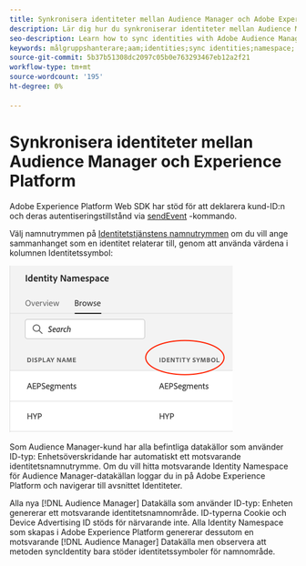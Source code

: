 ```yaml
---
title: Synkronisera identiteter mellan Audience Manager och Adobe Experience Platform med hjälp av Platform Web SDK
description: Lär dig hur du synkroniserar identiteter mellan Audience Manager och Adobe Experience Platform med hjälp av Platform Web SDK
seo-description: Learn how to sync identities with Adobe Audience Manager with Experience Platform Web SDK
keywords: målgruppshanterare;aam;identities;sync identities;namespace;
source-git-commit: 5b37b51308dc2097c05b0e763293467eb12a2f21
workflow-type: tm+mt
source-wordcount: '195'
ht-degree: 0%

---
```



# Synkronisera identiteter mellan Audience Manager och Experience Platform

Adobe Experience Platform Web SDK har stöd för att deklarera kund-ID:n och deras autentiseringstillstånd via [sendEvent](./overview.md#syncing-identities) -kommando.

Välj namnutrymmen på [Identitetstjänstens namnutrymmen](../../identity/../identity-service/features/namespaces.md) om du vill ange sammanhanget som en identitet relaterar till, genom att använda värdena i kolumnen Identitetssymbol:

![Vy över namnutrymmesgränssnittet](../assets/identity/edge_namespaceUI_identity-symbol.png)

Som Audience Manager-kund har alla befintliga datakällor som använder ID-typ: Enhetsöverskridande har automatiskt ett motsvarande identitetsnamnutrymme. Om du vill hitta motsvarande Identity Namespace för Audience Manager-datakällan loggar du in på Adobe Experience Platform och navigerar till avsnittet Identiteter.

Alla nya [!DNL Audience Manager] Datakälla som använder ID-typ: Enheten genererar ett motsvarande identitetsnamnområde. ID-typerna Cookie och Device Advertising ID stöds för närvarande inte. Alla Identity Namespace som skapas i Adobe Experience Platform genererar dessutom en motsvarande [!DNL Audience Manager] Datakälla men observera att metoden syncIdentity bara stöder identitetssymboler för namnområde.
